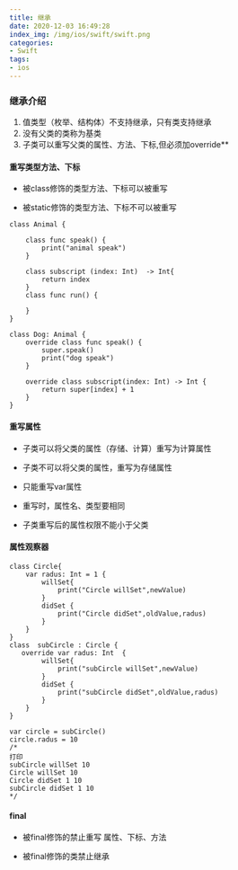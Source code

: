 ```yaml
---
title: 继承
date: 2020-12-03 16:49:28
index_img: /img/ios/swift/swift.png
categories:
- Swift
tags:
- ios
---
```

### 继承介绍
1. 值类型（枚举、结构体）不支持继承，只有类支持继承 
2. 没有父类的类称为基类
3. 子类可以重写父类的属性、方法、下标,但必须加override**

#### 重写类型方法、下标

- 被class修饰的类型方法、下标可以被重写

- 被static修饰的类型方法、下标不可以被重写
```
class Animal {

    class func speak() {
        print("animal speak")
    }
    
    class subscript (index: Int)  -> Int{
        return index
    }
    class func run() {
        
    }
}

class Dog: Animal {
    override class func speak() {
        super.speak()
        print("dog speak")
    }
    
    override class subscript(index: Int) -> Int {
        return super[index] + 1
    }
}
```

#### 重写属性

- 子类可以将父类的属性（存储、计算）重写为计算属性

- 子类不可以将父类的属性，重写为存储属性

- 只能重写var属性

- 重写时，属性名、类型要相同

- 子类重写后的属性权限不能小于父类

#### 属性观察器

```
class Circle{
    var radus: Int = 1 {
        willSet{
            print("Circle willSet",newValue)
        }
        didSet {
            print("Circle didSet",oldValue,radus)
        }
    }
}
class  subCircle : Circle {
   override var radus: Int  {
        willSet{
            print("subCircle willSet",newValue)
        }
        didSet {
            print("subCircle didSet",oldValue,radus)
        }
    }
}

var circle = subCircle()
circle.radus = 10
/*
打印
subCircle willSet 10
Circle willSet 10
Circle didSet 1 10
subCircle didSet 1 10
*/
```

#### final
- 被final修饰的禁止重写 属性、下标、方法

- 被final修饰的类禁止继承



